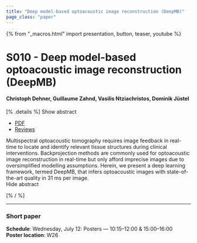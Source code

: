 ```yaml
---
title: "Deep model-based optoacoustic image reconstruction (DeepMB)"
page_class: "paper"
---
```


{% from "_macros.html" import presentation, button, teaser, youtube %}

# S010 - Deep model-based optoacoustic image reconstruction (DeepMB)

#### Christoph Dehner, Guillaume Zahnd, Vasilis Ntziachristos, Dominik Jüstel


[% .details %]
<a class="toggle_visibility" data-selector=".abstract" data-level="3">Show abstract</a>
- <a href="https://openreview.net/pdf?id=iYbJn-wIvf">PDF</a>
- <a href="https://openreview.net/forum?id=iYbJn-wIvf">Reviews</a>

<p>
    <span class="abstract">
        Multispectral optoacoustic tomography requires image feedback in real-time to locate and identify relevant tissue structures during clinical interventions. Backprojection methods are commonly used for optoacoustic image reconstruction in real-time but only afford imprecise images due to oversimplified modelling assumptions. Herein, we present a deep learning framework, termed DeepMB, that infers optoacoustic images with state-of-the-art quality in 31 ms per image.
        <br>
        <span class="actions"><a class="toggle_visibility" data-level="2">Hide abstract</a></span>
    </span>
</p>
[% / %]

---


### Short paper

**Schedule**: Wednesday, July 12: Posters — 10:15–12:00 & 15:00–16:00<br>
**Poster location**: W26

